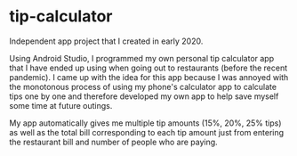 # tip-calculator
Independent app project that I created in early 2020.

Using Android Studio, I programmed my own personal tip calculator app that I have ended up using when going out to restaurants (before the recent pandemic).   I came up with the idea for this app because I was annoyed with the monotonous process of using my phone's calculator app to calculate tips one by one and therefore developed my own app to help save myself some time at future outings.  

My app automatically gives me multiple tip amounts (15%, 20%, 25% tips) as well as the total bill corresponding to each tip amount just from entering the restaurant bill and number of people who are paying.  
